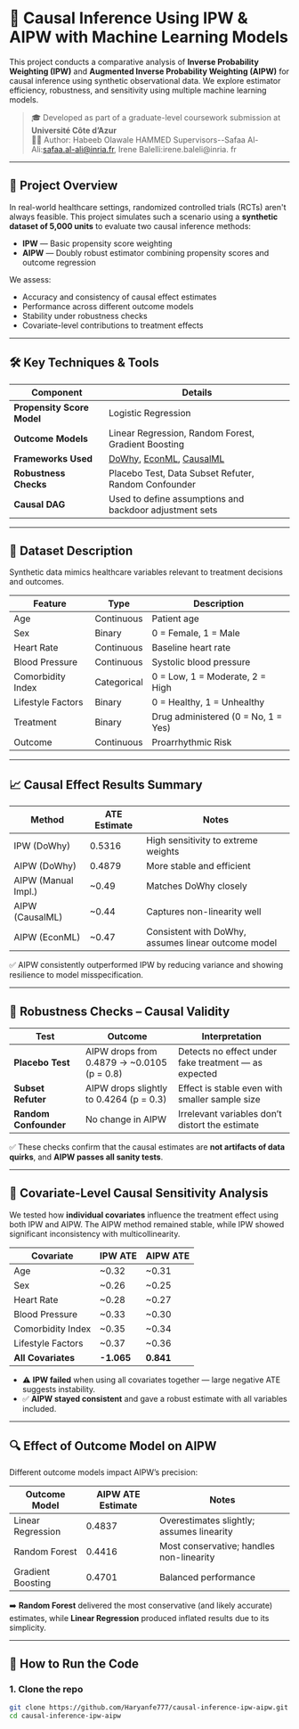 # 🧬 Causal Inference Using IPW & AIPW with Machine Learning Models

This project conducts a comparative analysis of **Inverse Probability Weighting (IPW)** and **Augmented Inverse Probability Weighting (AIPW)** for causal inference using synthetic observational data. We explore estimator efficiency, robustness, and sensitivity using multiple machine learning models.

> 🎓 Developed as part of a graduate-level coursework submission at **Université Côte d’Azur**  
> 🧑‍💻 Author: Habeeb Olawale HAMMED
> Supervisors--Safaa Al-Ali:safaa.al-ali@inria.fr, Irene Balelli:irene.baleli@inria. fr

---

## 🧠 Project Overview

In real-world healthcare settings, randomized controlled trials (RCTs) aren't always feasible. This project simulates such a scenario using a **synthetic dataset of 5,000 units** to evaluate two causal inference methods:

- **IPW** — Basic propensity score weighting
- **AIPW** — Doubly robust estimator combining propensity scores and outcome regression

We assess:
- Accuracy and consistency of causal effect estimates
- Performance across different outcome models
- Stability under robustness checks
- Covariate-level contributions to treatment effects

---

## 🛠 Key Techniques & Tools

| Component                  | Details                                                                 |
|---------------------------|-------------------------------------------------------------------------|
| **Propensity Score Model** | Logistic Regression                                                     |
| **Outcome Models**         | Linear Regression, Random Forest, Gradient Boosting                    |
| **Frameworks Used**        | [DoWhy](https://github.com/py-why/dowhy), [EconML](https://github.com/microsoft/EconML), [CausalML](https://github.com/uber/causalml) |
| **Robustness Checks**      | Placebo Test, Data Subset Refuter, Random Confounder                   |
| **Causal DAG**             | Used to define assumptions and backdoor adjustment sets                |

---

## 🧪 Dataset Description

Synthetic data mimics healthcare variables relevant to treatment decisions and outcomes.

| Feature              | Type        | Description                        |
|---------------------|-------------|------------------------------------|
| Age                 | Continuous  | Patient age                        |
| Sex                 | Binary      | 0 = Female, 1 = Male               |
| Heart Rate          | Continuous  | Baseline heart rate                |
| Blood Pressure      | Continuous  | Systolic blood pressure            |
| Comorbidity Index   | Categorical | 0 = Low, 1 = Moderate, 2 = High    |
| Lifestyle Factors   | Binary      | 0 = Healthy, 1 = Unhealthy         |
| Treatment           | Binary      | Drug administered (0 = No, 1 = Yes)|
| Outcome             | Continuous  | Proarrhythmic Risk                 |

---

## 📈 Causal Effect Results Summary

| Method               | ATE Estimate | Notes                                                        |
|----------------------|--------------|--------------------------------------------------------------|
| IPW (DoWhy)          | 0.5316       | High sensitivity to extreme weights                         |
| AIPW (DoWhy)         | 0.4879       | More stable and efficient                                   |
| AIPW (Manual Impl.)  | ~0.49        | Matches DoWhy closely                                       |
| AIPW (CausalML)      | ~0.44        | Captures non-linearity well                                 |
| AIPW (EconML)        | ~0.47        | Consistent with DoWhy, assumes linear outcome model         |

✅ AIPW consistently outperformed IPW by reducing variance and showing resilience to model misspecification.

---

## 🧪 Robustness Checks – Causal Validity

| Test                        | Outcome                                          | Interpretation                                        |
|----------------------------|--------------------------------------------------|--------------------------------------------------------|
| **Placebo Test**           | AIPW drops from 0.4879 → ~0.0105 (p = 0.8)       | Detects no effect under fake treatment — as expected   |
| **Subset Refuter**         | AIPW drops slightly to 0.4264 (p = 0.3)          | Effect is stable even with smaller sample size         |
| **Random Confounder**      | No change in AIPW                                | Irrelevant variables don’t distort the estimate        |

✅ These checks confirm that the causal estimates are **not artifacts of data quirks**, and **AIPW passes all sanity tests**.

---

## 🧬 Covariate-Level Causal Sensitivity Analysis

We tested how **individual covariates** influence the treatment effect using both IPW and AIPW. The AIPW method remained stable, while IPW showed significant inconsistency with multicollinearity.

| Covariate              | IPW ATE      | AIPW ATE     |
|------------------------|--------------|--------------|
| Age                    | ~0.32        | ~0.31        |
| Sex                    | ~0.26        | ~0.25        |
| Heart Rate             | ~0.28        | ~0.27        |
| Blood Pressure         | ~0.33        | ~0.30        |
| Comorbidity Index      | ~0.35        | ~0.34        |
| Lifestyle Factors      | ~0.37        | ~0.36        |
| **All Covariates**     | **-1.065**   | **0.841**    |

- ⚠️ **IPW failed** when using all covariates together — large negative ATE suggests instability.
- ✅ **AIPW stayed consistent** and gave a robust estimate with all variables included.

---

## 🔍 Effect of Outcome Model on AIPW

Different outcome models impact AIPW’s precision:

| Outcome Model       | AIPW ATE Estimate | Notes                                     |
|---------------------|-------------------|-------------------------------------------|
| Linear Regression    | 0.4837            | Overestimates slightly; assumes linearity |
| Random Forest        | 0.4416            | Most conservative; handles non-linearity  |
| Gradient Boosting    | 0.4701            | Balanced performance                      |

➡️ **Random Forest** delivered the most conservative (and likely accurate) estimates, while **Linear Regression** produced inflated results due to its simplicity.

---

## 🧰 How to Run the Code

### 1. Clone the repo
```bash
git clone https://github.com/Haryanfe777/causal-inference-ipw-aipw.git
cd causal-inference-ipw-aipw
